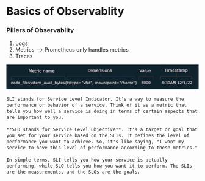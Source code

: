 # Basics of Observablity

### Pillers of Observablity

1. Logs
2. Metrics  --> Prometheus only handles metrics
3. Traces

![photo](metrics.png)


```
SLI stands for Service Level Indicator. It's a way to measure the performance or behavior of a service. Think of it as a metric that tells you how well a service is doing in terms of certain aspects that are important to you.

**SLO stands for Service Level Objective**. It's a target or goal that you set for your service based on the SLIs. It defines the level of performance you want to achieve. So, it's like saying, "I want my service to have this level of performance according to these metrics."

In simple terms, SLI tells you how your service is actually performing, while SLO tells you how you want it to perform. The SLIs are the measurements, and the SLOs are the goals.
```